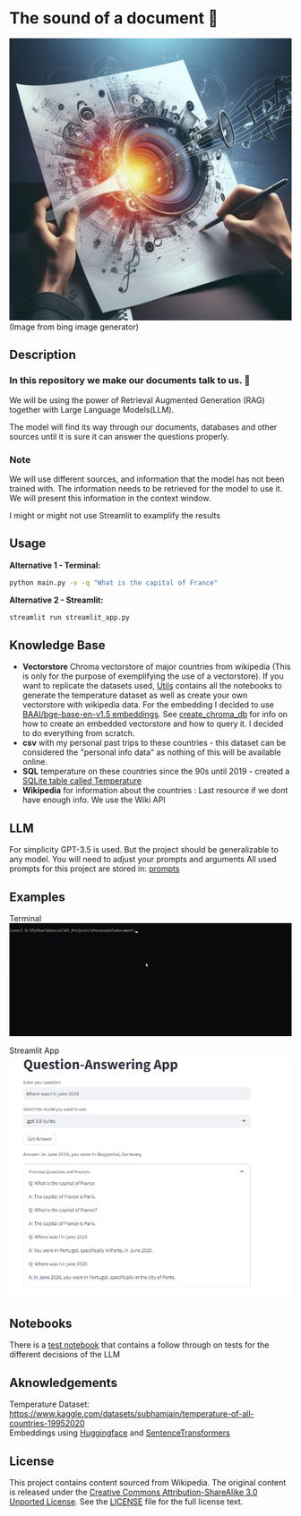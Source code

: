 # The sound of a document :musical_note:
![Musical_Doc](./assets/musical_document.jpg)  
(Image from bing image generator)
## Description
### In this repository we make our documents talk to us. :musical_note:
We will be using the power of  Retrieval Augmented Generation (RAG) together with Large Language Models(LLM).  

The model will find its way through our documents, databases and other sources until it is sure it can answer the questions properly. 

### Note
We will use different sources, and information that the model has not been trained with. The information needs to be retrieved for the model to use it. We will present this information in the context window.

I might or might not use Streamlit to examplify the results

## Usage
**Alternative 1 - Terminal:** 
```bash
python main.py -v -q "What is the capital of France"
```
**Alternative 2 - Streamlit:**
```bash
streamlit run streamlit_app.py
```
## Knowledge Base

- **Vectorstore** Chroma vectorstore of major countries from wikipedia (This is only for the purpose of exemplifying the use of a vectorstore).
If you want to replicate the datasets used, [Utils](./utils/) contains all the notebooks to generate the temperature dataset as well as create your own vectorstore with wikipedia data.
For the embedding I decided to use [BAAI/bge-base-en-v1.5 embeddings](!https://huggingface.co/BAAI/bge-base-en-v1.5). See [create_chroma_db](./utils/create_chroma_db.py) for info on how to create an embedded vectorstore and how to query it. I decided to do everything from scratch.
- **csv** with my personal past trips to these countries - this dataset can be considered the "personal info data" as nothing of this will be available online.
- **SQL** temperature on these countries since the 90s until 2019 - created a [SQLite table called Temperature](./utils/sqlite_create.ipynb)
- **Wikipedia** for information about the countries : Last resource if we dont have enough info. We use the Wiki API

## LLM
For simplicity GPT-3.5 is used. But the project should be generalizable to any model. You will need to adjust your prompts and arguments
All used prompts for this project are stored in: [prompts](./prompts.py)

## Examples
Terminal  
![Plot](./assets/results_gif.gif)  


Streamlit App  
![Streamlit](./assets/streamlit.PNG)



## Notebooks
There is a [test notebook](./nb/test_sources.ipynb) that contains a follow through on tests for the different decisions of the LLM

## Aknowledgements
Temperature Dataset: https://www.kaggle.com/datasets/subhamjain/temperature-of-all-countries-19952020  
Embeddings using [Huggingface](https://huggingface.co/BAAI/bge-base-en-v1.5) and [SentenceTransformers](https://www.sbert.net/)


## License
This project contains content sourced from Wikipedia. The original content is released under the [Creative Commons Attribution-ShareAlike 3.0 Unported License](https://creativecommons.org/licenses/by-sa/3.0/). See the [LICENSE](./utils/wikipedia/LICENSE) file for the full license text.